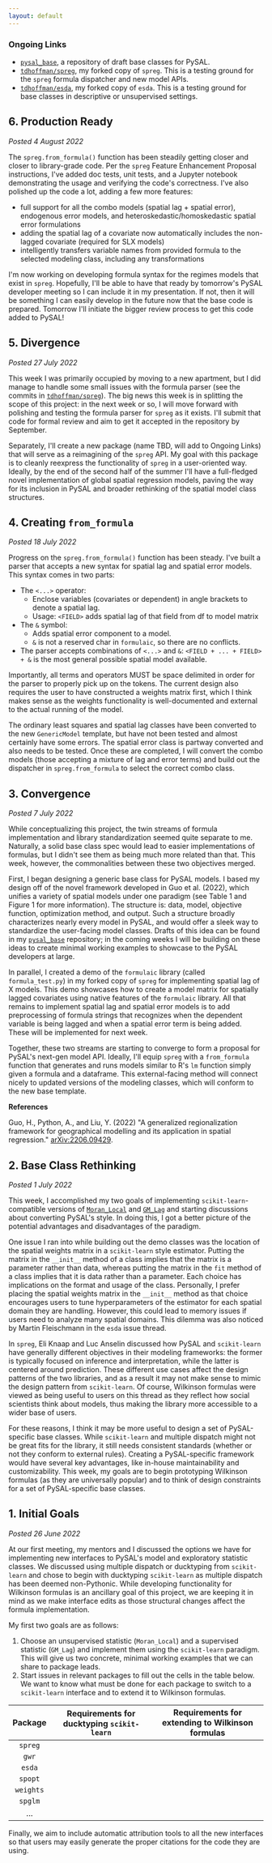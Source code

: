 ```yaml
---
layout: default
---
```


### Ongoing Links
- [`pysal_base`](https://github.com/tdhoffman/pysal-base), a repository of draft base classes for PySAL.
- [`tdhoffman/spreg`](https://github.com/tdhoffman/spreg), my forked copy of `spreg`. This is a testing ground for the `spreg` formula dispatcher and new model APIs.
- [`tdhoffman/esda`](https://github.com/tdhoffman/esda), my forked copy of `esda`. This is a testing ground for base classes in descriptive or unsupervised settings.

## 6. Production Ready
*Posted 4 August 2022*

The `spreg.from_formula()` function has been steadily getting closer and closer to library-grade code. Per the `spreg` Feature Enhancement Proposal instructions, I've added doc tests, unit tests, and a Jupyter notebook demonstrating the usage and verifying the code's correctness. I've also polished up the code a lot, adding a few more features:
- full support for all the combo models (spatial lag + spatial error), endogenous error models, and heteroskedastic/homoskedastic spatial error formulations
- adding the spatial lag of a covariate now automatically includes the non-lagged covariate (required for SLX models)
- intelligently transfers variable names from provided formula to the selected modeling class, including any transformations

I'm now working on developing formula syntax for the regimes models that exist in `spreg`. Hopefully, I'll be able to have that ready by tomorrow's PySAL developer meeting so I can include it in my presentation. If not, then it will be something I can easily develop in the future now that the base code is prepared. Tomorrow I'll initiate the bigger review process to get this code added to PySAL!

## 5. Divergence
*Posted 27 July 2022*

This week I was primarily occupied by moving to a new apartment, but I did manage to handle some small issues with the formula parser (see the commits in [`tdhoffman/spreg`](https://github.com/tdhoffman/spreg)). The big news this week is in splitting the scope of this project: in the next week or so, I will move forward with polishing and testing the formula parser for `spreg` as it exists. I'll submit that code for formal review and aim to get it accepted in the repository by September.

Separately, I'll create a new package (name TBD, will add to Ongoing Links) that will serve as a reimagining of the `spreg` API. My goal with this package is to cleanly reexpress the functionality of `spreg` in a user-oriented way. Ideally, by the end of the second half of the summer I'll have a full-fledged novel implementation of global spatial regression models, paving the way for its inclusion in PySAL and broader rethinking of the spatial model class structures.

## 4. Creating `from_formula`
*Posted 18 July 2022*

Progress on the `spreg.from_formula()` function has been steady. I've built a parser that accepts a new syntax for spatial lag and spatial error models. This syntax comes in two parts:

- The `<...>` operator:
    - Enclose variables (covariates or dependent) in angle brackets to denote a spatial lag.
    - Usage: `<FIELD>` adds spatial lag of that field from df to model matrix
- The `&` symbol:
    - Adds spatial error component to a model.
    - `&` is not a reserved char in `formulaic`, so there are no conflicts.
- The parser accepts combinations of `<...>` and `&`: `<FIELD + ... + FIELD> + &` is the most general possible spatial model available.

Importantly, all terms and operators MUST be space delimited in order for the parser to properly pick up on the tokens. The current design also requires the user to have constructed a weights matrix first, which I think makes sense as the weights functionality is well-documented and external to the actual running of the model.

The ordinary least squares and spatial lag classes have been converted to the new `GenericModel` template, but have not been tested and almost certainly have some errors. The spatial error class is partway converted and also needs to be tested. Once these are completed, I will convert the combo models (those accepting a mixture of lag and error terms) and build out the dispatcher in `spreg.from_formula` to select the correct combo class.
    
## 3. Convergence
*Posted 7 July 2022*

While conceptualizing this project, the twin streams of formula implementation and library standardization seemed quite separate to me. Naturally, a solid base class spec would lead to easier implementations of formulas, but I didn't see them as being much more related than that. This week, however, the commonalities between these two objectives merged.

First, I began designing a generic base class for PySAL models. I based my design off of the novel framework developed in Guo et al. (2022), which unifies a variety of spatial models under one paradigm (see Table 1 and Figure 1 for more information). The structure is: data, model, objective function, optimization method, and output. Such a structure broadly characterizes nearly every model in PySAL, and would offer a sleek way to standardize the user-facing model classes. Drafts of this idea can be found in my [`pysal_base`](https://github.com/tdhoffman/pysal-base) repository; in the coming weeks I will be building on these ideas to create minimal working examples to showcase to the PySAL developers at large.

In parallel, I created a demo of the `formulaic` library (called `formula_test.py`) in my forked copy of `spreg` for implementing spatial lag of X models. This demo showcases how to create a model matrix for spatially lagged covariates using native features of the `formulaic` library. All that remains to implement spatial lag and spatial error models is to add preprocessing of formula strings that recognizes when the dependent variable is being lagged and when a spatial error term is being added. These will be implemented for next week.

Together, these two streams are starting to converge to form a proposal for PySAL's next-gen model API. Ideally, I'll equip `spreg` with a `from_formula` function that generates and runs models similar to R's `lm` function simply given a formula and a dataframe. This external-facing method will connect nicely to updated versions of the modeling classes, which will conform to the new base template.

**References**

Guo, H., Python, A., and Liu, Y. (2022) "A generalized regionalization framework for geographical modelling and its application in spatial regression." [arXiv:2206.09429](https://arxiv.org/abs/2206.09429).

## 2. Base Class Rethinking
*Posted 1 July 2022*

This week, I accomplished my two goals of implementing `scikit-learn`-compatible versions of [`Moran_Local`](https://github.com/tdhoffman/esda/blob/master/esda/sklearn_moran.py) and [`GM_Lag`](https://github.com/tdhoffman/spreg/blob/master/spreg/sklearn_twosls_sp.py) and starting discussions about converting PySAL's style. In doing this, I got a better picture of the potential advantages and disadvantages of the paradigm.

One issue I ran into while building out the demo classes was the location of the spatial weights matrix in a `scikit-learn` style estimator. Putting the matrix in the `__init__` method of a class implies that the matrix is a parameter rather than data, whereas putting the matrix in the `fit` method of a class implies that it is data rather than a parameter. Each choice has implications on the format and usage of the class. Personally, I prefer placing the spatial weights matrix in the `__init__` method as that choice encourages users to tune hyperparameters of the estimator for each spatial domain they are handling. However, this could lead to memory issues if users need to analyze many spatial domains. This dilemma was also noticed by Martin Fleischmann in the `esda` issue thread.

In `spreg`, Eli Knaap and Luc Anselin discussed how PySAL and `scikit-learn` have generally different objectives in their modeling frameworks: the former is typically focused on inference and interpretation, while the latter is centered around prediction. These different use cases affect the design patterns of the two libraries, and as a result it may not make sense to mimic the design pattern from `scikit-learn`. Of course, Wilkinson formulas were viewed as being useful to users on this thread as they reflect how social scientists think about models, thus making the library more accessible to a wider base of users. 

For these reasons, I think it may be more useful to design a set of PySAL-specific base classes. While `scikit-learn` and multiple dispatch might not be great fits for the library, it still needs consistent standards (whether or not they conform to external rules). Creating a PySAL-specific framework would have several key advantages, like in-house maintainability and customizability. This week, my goals are to begin prototyping Wilkinson formulas (as they are universally popular) and to think of design constraints for a set of PySAL-specific base classes.
    
## 1. Initial Goals
*Posted 26 June 2022*

At our first meeting, my mentors and I discussed the options we have for implementing new interfaces to PySAL's model and exploratory statistic classes. We discussed using multiple dispatch or ducktyping from `scikit-learn` and chose to begin with ducktyping `scikit-learn` as multiple dispatch has been deemed non-Pythonic. While developing functionality for Wilkinson formulas is an ancillary goal of this project, we are keeping it in mind as we make interface edits as those structural changes affect the formula implementation.

My first two goals are as follows:
1. Choose an unsupervised statistic (`Moran_Local`) and a supervised statistic (`GM_Lag`) and implement them using the `scikit-learn` paradigm. This will give us two concrete, minimal working examples that we can share to package leads.
2. Start issues in relevant packages to fill out the cells in the table below. We want to know what must be done for each package to switch to a `scikit-learn` interface and to extend it to Wilkinson formulas.

| Package | Requirements for ducktyping `scikit-learn` | Requirements for extending to Wilkinson formulas |
| :-----: | ------------------------------------------ | ------------------------------------------------ |
| `spreg` | | |
| `gwr`   | | |
| `esda`  | | |
| `spopt` | | |
|`weights`| | |
| `spglm` | | |
| ...     | | |

Finally, we aim to include automatic attribution tools to all the new interfaces so that users may easily generate the proper citations for the code they are using.

